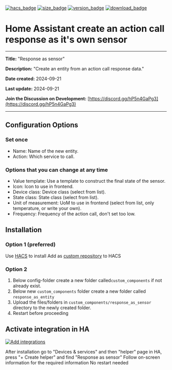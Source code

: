 [![hacs_badge](https://img.shields.io/badge/HACS-Custom-orange.svg?style=for-the-badge&cacheSeconds=3600)](https://github.com/hacs/integration)
[![size_badge](https://img.shields.io/github/repo-size/gjohansson-ST/response_as_sensor?style=for-the-badge&cacheSeconds=3600)](https://github.com/gjohansson-ST/response_as_sensor)
[![version_badge](https://img.shields.io/github/v/release/gjohansson-ST/response_as_sensor?label=Latest%20release&style=for-the-badge&cacheSeconds=3600)](https://github.com/gjohansson-ST/response_as_sensor/releases/latest)
[![download_badge](https://img.shields.io/github/downloads/gjohansson-ST/response_as_sensor/total?style=for-the-badge&cacheSeconds=3600)](https://github.com/gjohansson-ST/response_as_sensor/releases/latest)


# Home Assistant create an action call response as it's own sensor
---
**Title:** "Response as sensor"

**Description:** "Create an entity from an action call response data."

**Date created:** 2024-09-21

**Last update:** 2024-09-21

**Join the Discussion on Development:** [https://discord.gg/hP5n4GaPg3](https://discord.gg/hP5n4GaPg3)

---

## Configuration Options

### Set once

- Name: Name of the new entity.
- Action: Which service to call.

### Options that you can change at any time

- Value template: Use a template to construct the final state of the sensor.
- Icon: Icon to use in frontend.
- Device class: Device class (select from list).
- State class: State class (select from list).
- Unit of measurement: UoM to use in frontend (select from list, only temperature, or write your own).
- Frequency: Frequency of the action call, don't set too low.

## Installation

### Option 1 (preferred)

Use [HACS](https://hacs.xyz/) to install
Add as [custom repository](https://hacs.xyz/docs/faq/custom_repositories) to HACS

### Option 2

1. Below config-folder create a new folder called`custom_components` if not already exist.
2. Below new `custom_components` folder create a new folder called `response_as_entity`
3. Upload the files/folders in `custom_components/response_as_sensor` directory to the newly created folder.
4. Restart before proceeding

## Activate integration in HA

[![Add integrations](https://my.home-assistant.io/badges/config_flow_start.svg)](https://my.home-assistant.io/redirect/config_flow_start?domain=response_as_sensor)

After installation go to "Devices & services" and then "helper" page in HA, press "+ Create helper" and find "Response as sensor"
Follow on-screen information for the required information
No restart needed
